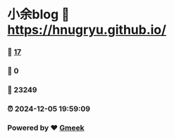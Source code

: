 # 小余blog :link: https://hnugryu.github.io/ 
### :page_facing_up: [17](https://hnugryu.github.io//tag.html) 
### :speech_balloon: 0 
### :hibiscus: 23249 
### :alarm_clock: 2024-12-05 19:59:09 
### Powered by :heart: [Gmeek](https://github.com/Meekdai/Gmeek)
